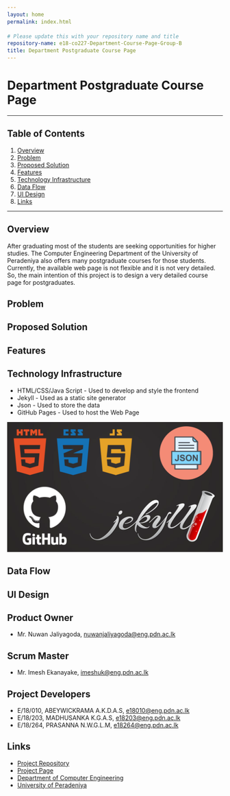 ```yaml
---
layout: home
permalink: index.html

# Please update this with your repository name and title
repository-name: e18-co227-Department-Course-Page-Group-B
title: Department Postgraduate Course Page
---
```


# Department Postgraduate Course Page
---

## Table of Contents
1. [Overview](#overview)
2. [Problem](#problem)
3. [Proposed Solution](#proposed-solution)
4. [Features](#features)
5. [Technology Infrastructure](#technology-infrastructure)
6. [Data Flow](#data-flow)
7. [UI Design](#ui-design)
8. [Links](#links)

---

## Overview

 After graduating most of the students are seeking opportunities for higher studies. The Computer Engineering Department of the University of Peradeniya also  offers many postgraduate courses for those students. Currently, the available web page is not flexible and it is not very detailed. So, the main intention of this project is to design a very detailed course page for postgraduates. 

## Problem

## Proposed Solution

## Features

## Technology Infrastructure

  - HTML/CSS/Java Script - Used to develop and style the frontend
  - Jekyll               - Used as a static site generator
  - Json                 - Used to store the data
  - GitHub Pages         - Used to host the Web Page

![Sample Image](./images/technology_stack.png)
  

## Data Flow

## UI Design

## Product Owner
-  Mr. Nuwan Jaliyagoda, [nuwanjaliyagoda@eng.pdn.ac.lk](nuwanjaliyagoda@eng.pdn.ac.lk)
  
## Scrum Master
-  Mr. Imesh Ekanayake, [imeshuk@eng.pdn.ac.lk](imeshuk@eng.pdn.ac.lk)

## Project Developers
-  E/18/010, ABEYWICKRAMA A.K.D.A.S, [e18010@eng.pdn.ac.lk](e18010@eng.pdn.ac.lk)
-  E/18/203, MADHUSANKA K.G.A.S, [e18203@eng.pdn.ac.lk](e18203@eng.pdn.ac.lk)
-  E/18/264, PRASANNA  N.W.G.L.M, [e18264@eng.pdn.ac.lk](e18264@eng.pdn.ac.lk)

## Links

- [Project Repository](https://github.com/cepdnaclk/e18-co227-Department-Course-Page-Group-B)
- [Project Page](https://cepdnaclk.github.io/e18-co227-Department-Course-Page-Group-B/)
- [Department of Computer Engineering](http://www.ce.pdn.ac.lk/)
- [University of Peradeniya](https://eng.pdn.ac.lk/)


[//]: # (Please refer this to learn more about Markdown syntax)
[//]: # (https://github.com/adam-p/markdown-here/wiki/Markdown-Cheatsheet)
